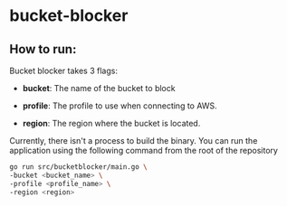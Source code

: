 # bucket-blocker

## How to run:

Bucket blocker takes 3 flags:

- **bucket**: The name of the bucket to block

- **profile**: The profile to use when connecting to AWS.

- **region**: The region where the bucket is located.

Currently, there isn't a process to build the binary. You can run the application using the following command from the root of the repository

```bash
go run src/bucketblocker/main.go \
-bucket <bucket_name> \
-profile <profile_name> \
-region <region>
```
